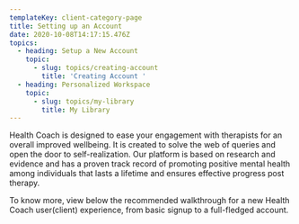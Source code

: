 ```yaml
---
templateKey: client-category-page
title: Setting up an Account
date: 2020-10-08T14:17:15.476Z
topics:
  - heading: Setup a New Account
    topic:
      - slug: topics/creating-account
        title: 'Creating Account '
  - heading: Personalized Workspace
    topic:
      - slug: topics/my-library
        title: My Library
---
```

Health Coach is designed to ease your engagement with therapists for an overall improved wellbeing. It is created to solve the web of queries and open the door to self-realization. Our platform is based on research and evidence and has a proven track record of promoting positive mental health among individuals that lasts a lifetime and ensures effective progress post therapy.

To know more, view below the recommended walkthrough for a new Health Coach user(client) experience, from basic signup to a full-fledged account.
